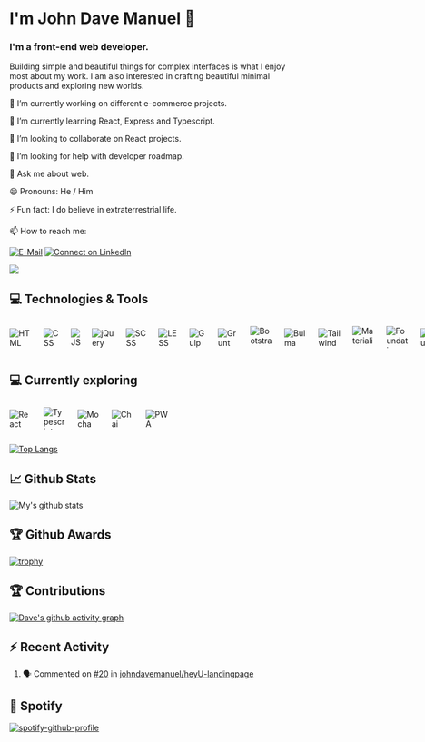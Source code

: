 # I'm John Dave Manuel 👋

### I'm a front-end web developer.

Building simple and beautiful things for complex interfaces is what I enjoy most about my work. I am also interested in crafting beautiful minimal products and exploring new worlds.


🔭 I’m currently working on different e-commerce projects.

🌱 I’m currently learning React, Express and Typescript.

👯 I’m looking to collaborate on React projects.

🤔 I’m looking for help with developer roadmap.

💬 Ask me about web.

😄 Pronouns: He / Him

⚡ Fun fact:  I do believe in extraterrestrial life.

📫 How to reach me:

[![E-Mail](https://img.shields.io/badge/--email?label=E-mail&logo=Gmail&style=social)](mailto:jdmanuel242@gmail.com)
 [![Connect on LinkedIn](https://img.shields.io/badge/--linkedin?label=LinkedIn&logo=LinkedIn&style=social)](https://www.linkedin.com/in/johndavemanuel)

 ![](https://komarev.com/ghpvc/?username=johndavemanuel)

## :computer: Technologies & Tools
<style>
.tech-stack {
	display:flex;
	flex-wrap; align-items: center;
	list-style: none;
	padding-left:0;
	margin: 0 -10px;
}
.tech-stack img {
    max-height: 40px;
    max-width: 40px;
    margin: 10px;
}
</style>
<ul class="tech-stack">
				<li>
					<img src="https://johndavemanuel.github.io/dist/images/tech/w3_html5-icon.svg" title="HTML" alt="HTML">
				</li>
				<li>
					<img src="https://johndavemanuel.github.io/dist/images/tech/w3_css-icon.svg" title="CSS" alt="CSS">
				</li>
				<li>
					<img src="https://johndavemanuel.github.io/dist/images/tech/javascript.svg" title="JS" alt="JS">
				</li>
				<li>
					<img src="https://johndavemanuel.github.io/dist/images/tech/jquery-icon.svg" title="jQuery" alt="jQuery">
				</li>
				<li>
					<img src="https://johndavemanuel.github.io/dist/images/tech/sass-lang-ar21.svg" title="SCSS" alt="SCSS">
				</li>
				<li>
					<img src="https://johndavemanuel.github.io/dist/images/tech/lesscss-ar21.svg" title="LESS" alt="LESS">
				</li>
				<li>
					<img src="https://johndavemanuel.github.io/dist/images/tech/gulp.svg" title="Gulp" alt="Gulp">
				</li>
				<li>
					<img src="https://johndavemanuel.github.io/dist/images/tech/gruntjs-icon.svg" title="Grunt" alt="Grunt">
				</li>
				<li>
					<img src="https://johndavemanuel.github.io/dist/images/tech/getbootstrap-icon.svg" title="Bootstrap" alt="Bootstrap">
				</li>
				<li>
					<img src="https://johndavemanuel.github.io/dist/images/tech/bulma.svg" title="Bulma" alt="Bulma">
				</li>
				<li>
					<img src="https://johndavemanuel.github.io/dist/images/tech/tailwindcss-icon.svg" title="Tailwind" alt="Tailwind">
				</li>
				<li>
					<img src="https://johndavemanuel.github.io/dist/images/tech/materializecss.svg" title="Materialize" alt="Materialize">
				</li>
				<li>
					<img src="https://johndavemanuel.github.io/dist/images/tech/foundation.svg"title="Foundation" alt="Foundation">
				</li>
				<li>
					<img src="https://johndavemanuel.github.io/dist/images/tech/bourbon.svg" title="Bourbon" alt="Bourbon">
				</li>
				<li>
					<img src="https://johndavemanuel.github.io/dist/images/tech/npm.svg" title="NPM" alt="NPM">
				</li>
				<li>
					<img src="https://johndavemanuel.github.io/dist/images/tech/yarn.svg" title="Yarn" alt="Yarn">
				</li>
				<li>
					<img src="https://johndavemanuel.github.io/dist/images/tech/handlebars.svg" title="Handlebars" alt="Handlebars">
				</li>
				<li>
					<img src="https://johndavemanuel.github.io/dist/images/tech/pug.svg" title="Pug" alt="Pug">
				</li>
				<li>
					<img src="https://johndavemanuel.github.io/dist/images/tech/git-icon.svg" title="Git" alt="Git">
				</li>
				<li>
					<img src="https://johndavemanuel.github.io/dist/images/tech/github-icon.svg" title="Github" alt="Github">
				</li>
				<li>
					<img src="https://johndavemanuel.github.io/dist/images/tech/framework7-icon.svg" title="Framework7" alt="Framework7">
				</li>
				<li>
					<img src="https://johndavemanuel.github.io/dist/images/tech/cordova.svg" title="Cordova" alt="Cordova">
				</li>
								<li>
					<img src="https://johndavemanuel.github.io/dist/images/tech/sage.svg" title="Sage" alt="Sage">
				</li>
			</ul>

## :computer: Currently exploring
<ul class="tech-stack">
	<li>
		<img src="https://johndavemanuel.github.io/dist/images/tech/explore/react.svg" title="React" alt="React">
	</li>
	<li>
		<img src="https://johndavemanuel.github.io/dist/images/tech/explore/typescript-icon.svg" title="Typescript" alt="Typescript">
	</li>
	<li>
		<img src="https://johndavemanuel.github.io/dist/images/tech/explore/mocha.svg" title="Mocha" alt="Mocha">
	</li>
	<li>
		<img src="https://johndavemanuel.github.io/dist/images/tech/explore/chai.svg" title="Chai" alt="Chai">
	</li>
	<li>
		<img src="https://johndavemanuel.github.io/dist/images/tech/explore/pwa.svg" title="PWA" alt="PWA">
	</li>
</ul>

[![Top Langs](https://github-readme-stats.vercel.app/api/top-langs/?username=johndavemanuel&layout=compact)](https://github.com/anuraghazra/github-readme-stats)

## :chart_with_upwards_trend: Github Stats
![My's github stats](https://github-readme-stats.vercel.app/api?username=johndavemanuel&show_icons=true)

## :trophy: Github Awards
[![trophy](https://github-profile-trophy.vercel.app/?username=johndavemanuel)](https://github.com/ryo-ma/github-profile-trophy)

## :trophy: Contributions
[![Dave's github activity graph](https://activity-graph.herokuapp.com/graph?username=johndavemanuel&theme=github)](https://github.com/ashutosh00710/github-readme-activity-graph)

## :zap: Recent Activity
<!--START_SECTION:activity-->
1. 🗣 Commented on [#20](https://github.com/johndavemanuel/heyU-landingpage/issues/20) in [johndavemanuel/heyU-landingpage](https://github.com/johndavemanuel/heyU-landingpage)
<!--END_SECTION:activity-->

## :musical_note: Spotify
[![spotify-github-profile](https://spotify-github-profile.vercel.app/api/view?uid=226bsssntvy2xspl46emlanra&cover_image=true&theme=natemoo-re)](https://github.com/kittinan/spotify-github-profile)
